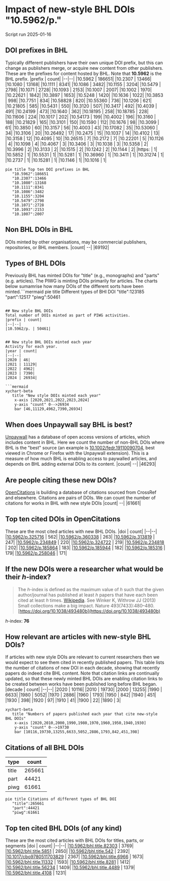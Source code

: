 # Impact of new-style BHL DOIs "10.5962/p."
Script run 2025-01-16

## DOI prefixes in BHL
Typically different publishers have their own unique DOI prefix, but this can change as publishers merge, or acquire new content from other publishers. These are the prefixes for content hosted by BHL. Note that **10.5962** is the BHL prefix.
|prefix | count|
|--|--|
|10.5962 | 186651|
|10.2307 | 13466|
|10.1080 | 13168|
|10.1111 | 8341|
|10.1086 | 3482|
|10.1155 | 3204|
|10.5479 | 2798|
|10.1071 | 2728|
|10.1093 | 2153|
|10.1007 | 2007|
|10.1002 | 1970|
|10.22621 | 1842|
|10.3897 | 1653|
|10.5248 | 1420|
|10.1636 | 1022|
|10.3853 | 998|
|10.7751 | 834|
|10.58828 | 820|
|10.55360 | 736|
|10.1206 | 621|
|10.21805 | 585|
|10.5431 | 550|
|10.3120 | 507|
|10.3417 | 492|
|10.4039 | 491|
|10.24199 | 473|
|10.1640 | 362|
|10.18195 | 258|
|10.18785 | 228|
|10.11606 | 224|
|10.1017 | 202|
|10.54173 | 199|
|10.4002 | 196|
|10.3160 | 188|
|10.21829 | 165|
|10.3101 | 150|
|10.1590 | 112|
|10.1676 | 98|
|10.3099 | 61|
|10.3850 | 60|
|10.3157 | 56|
|10.4003 | 43|
|10.17082 | 35|
|10.53060 | 34|
|10.3106 | 20|
|10.26492 | 17|
|10.2475 | 15|
|10.1037 | 14|
|10.4102 | 13|
|10.3158 | 12|
|10.4095 | 10|
|10.26515 | 7|
|10.2172 | 7|
|10.22201 | 5|
|10.1126 | 4|
|10.1098 | 4|
|10.4067 | 3|
|10.3406 | 3|
|10.1038 | 3|
|10.5358 | 2|
|10.3996 | 2|
|10.3133 | 2|
|10.1515 | 2|
|10.1242 | 2|
|10.1144 | 2|
|https: | 1|
|10.5852 | 1|
|10.5531 | 1|
|10.5281 | 1|
|10.36960 | 1|
|10.3411 | 1|
|10.31274 | 1|
|10.2737 | 1|
|10.15281 | 1|
|10.1146 | 1|
|10.1016 | 1|

```mermaid
pie title Top ten DOI prefixes in BHL
   "10.5962":186651
   "10.2307":13466
   "10.1080":13168
   "10.1111":8341
   "10.1086":3482
   "10.1155":3204
   "10.5479":2798
   "10.1071":2728
   "10.1093":2153
   "10.1007":2007

```

## Non BHL DOIs in BHL
DOIs minted by other organisations, may be commercial publishers, repositories, or BHL members.
|count|
--|
|69192|


## Types of BHL DOIs
Previously BHL has minted DOIs for "title" (e.g., monographs) and "parts" (e.g. articles). The PIWG is minting DOIs primarily for articles. The charts below sumamrise how many DOIs of the different sorts have been minted.```mermaid
pie title Different types of BHl DOI
   "title":123185
   "part":12517
   "piwg":50461

```

## New style BHL DOIs
Total number of DOIs minted as part of PIWG activities.
|prefix | count|
|--|--|
|10.5962/p. | 50461|


## New style BHL DOIs minted each year
Activity for each year.
|year | count|
|--|--|
|2020 | 46|
|2021 | 11129|
|2022 | 4962|
|2023 | 7390|
|2024 | 26934|

```mermaid
xychart-beta
   title "New style DOIs minted each year"
    x-axis [2020,2021,2022,2023,2024]
    y-axis "count" 0-->26934
    bar [46,11129,4962,7390,26934]
```

## When does Unpaywall say BHL is best?
[Unpaywall](https://unpaywall.org/) has a database of open access versions of articles, which includes content in BHL. Here we count the number of non-BHL DOIs where BHL is the "best" source (an example is [10.1002/fedr.19110090704](http://doi.org/10.1002/fedr.19110090704), best viewed in Chrome or Firefox with the Unpaywall extension). This is a measure of how much BHL is enabling access to paywalled articles, and depends on BHL adding external DOIs to its content.
|count|
--|
|46293|


## Are people citing these new DOIs?
[OpenCitations](http://opencitations.net) is building a database of citations sourced from CrossRef and elsewhere. Citations are pairs of DOIs. We can count the number of citations for works in BHL with new style DOIs
|count|
--|
|61661|


## Top ten cited DOIs in OpenCitations
These are the most cited articles with new BHL DOIs.
|doi | count|
|--|--|
|[10.5962/p.325716](https://opencitations.net/index/search?text=10.5962%2Fp.325716&rule=citeddoi) | 562|
|[10.5962/p.360338](https://opencitations.net/index/search?text=10.5962%2Fp.360338&rule=citeddoi) | 263|
|[10.5962/p.313819](https://opencitations.net/index/search?text=10.5962%2Fp.313819&rule=citeddoi) | 247|
|[10.5962/p.234849](https://opencitations.net/index/search?text=10.5962%2Fp.234849&rule=citeddoi) | 220|
|[10.5962/p.324722](https://opencitations.net/index/search?text=10.5962%2Fp.324722&rule=citeddoi) | 219|
|[10.5962/p.234818](https://opencitations.net/index/search?text=10.5962%2Fp.234818&rule=citeddoi) | 202|
|[10.5962/p.185864](https://opencitations.net/index/search?text=10.5962%2Fp.185864&rule=citeddoi) | 183|
|[10.5962/p.185944](https://opencitations.net/index/search?text=10.5962%2Fp.185944&rule=citeddoi) | 182|
|[10.5962/p.185316](https://opencitations.net/index/search?text=10.5962%2Fp.185316&rule=citeddoi) | 179|
|[10.5962/p.258046](https://opencitations.net/index/search?text=10.5962%2Fp.258046&rule=citeddoi) | 171|


## If the new DOIs were a researcher what would be their _h_-index?
> The _h_-index is defined as the maximum value of _h_ such that the given author/journal has published at least _h_ papers that have each been cited at least _h_ times. [Wikipedia](https://en.wikipedia.org/wiki/H-index). See Winker K, Withrow JJ (2013) Small collections make a big impact. Nature 493(7433):480–480. [https://doi.org/10.1038/493480b](https://doi.org/10.1038/493480b)

_h_-index: **76**

## How relevant are articles with new-style BHL DOIs?
If articles with new style DOIs are relevant to current researchers then we would expect to see them cited in recently published papers. This table lists the number of citations of new DOI in each decade, showing that recently papers do indeed cite BHL content. Note that citation links are continually updated, so that these newly minted BHL DOIs are enabling citation links to be created between works have been published long before BHL began.
|decade | count|
|--|--|
|2020 | 10116|
|2010 | 19730|
|2000 | 13255|
|1990 | 6633|
|1980 | 5052|
|1970 | 2886|
|1960 | 1793|
|1950 | 842|
|1940 | 451|
|1930 | 398|
|1920 | 97|
|1910 | 41|
|1900 | 22|
|1890 | 3|

```mermaid
xychart-beta
   title "Numbers of papers published each year that cite new-style BHL DOIs"
    x-axis [2020,2010,2000,1990,1980,1970,1960,1950,1940,1930]
    y-axis "count" 0-->19730
    bar [10116,19730,13255,6633,5052,2886,1793,842,451,398]
```

## Citations of all BHL DOIs
|type | count|
|--|--|
|title | 265661|
|part | 44421|
|piwg | 61661|

```mermaid
pie title Citations of different types of BHL DOI
   "title":265661
   "part":44421
   "piwg":61661

```

## Top ten cited BHL DOIs (of any kind)
These are the most cited articles with BHL DOIs for titles, parts, or segments
|doi | count|
|--|--|
|[10.5962/bhl.title.82303](https://opencitations.net/index/search?text=10.5962%2Fbhl.title.82303&rule=citeddoi) | 3769|
|[10.5962/bhl.title.5851](https://opencitations.net/index/search?text=10.5962%2Fbhl.title.5851&rule=citeddoi) | 2850|
|[10.5962/bhl.title.542](https://opencitations.net/index/search?text=10.5962%2Fbhl.title.542&rule=citeddoi) | 2392|
|[10.1017/cbo9780511703829](https://opencitations.net/index/search?text=10.1017%2Fcbo9780511703829&rule=citeddoi) | 2367|
|[10.5962/bhl.title.6966](https://opencitations.net/index/search?text=10.5962%2Fbhl.title.6966&rule=citeddoi) | 1673|
|[10.5962/bhl.title.11332](https://opencitations.net/index/search?text=10.5962%2Fbhl.title.11332&rule=citeddoi) | 1593|
|[10.5962/bhl.title.8281](https://opencitations.net/index/search?text=10.5962%2Fbhl.title.8281&rule=citeddoi) | 1412|
|[10.5962/bhl.title.56234](https://opencitations.net/index/search?text=10.5962%2Fbhl.title.56234&rule=citeddoi) | 1409|
|[10.5962/bhl.title.4489](https://opencitations.net/index/search?text=10.5962%2Fbhl.title.4489&rule=citeddoi) | 1379|
|[10.5962/bhl.title.4108](https://opencitations.net/index/search?text=10.5962%2Fbhl.title.4108&rule=citeddoi) | 1231|


